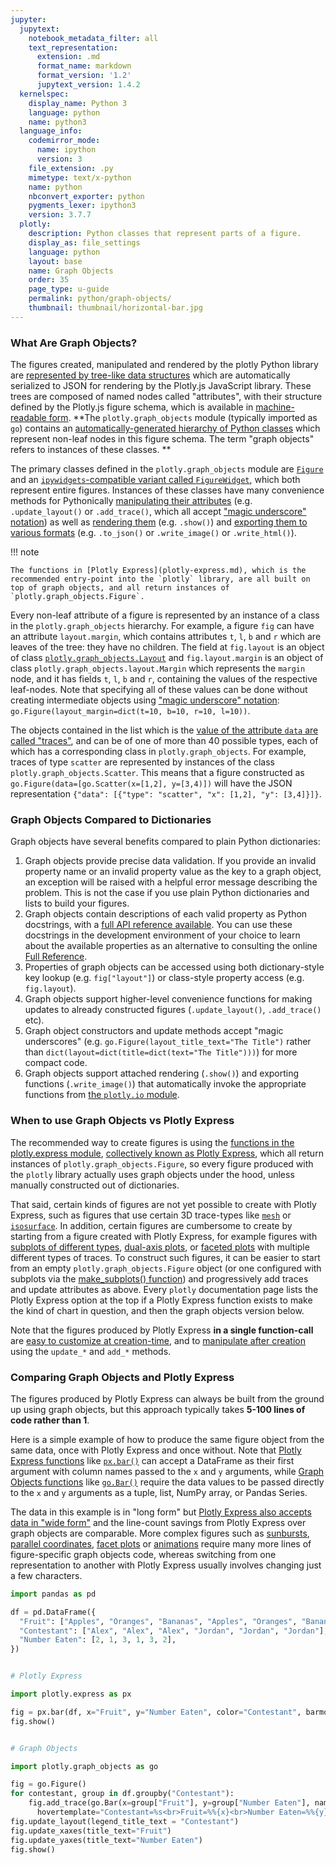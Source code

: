 ```yaml
---
jupyter:
  jupytext:
    notebook_metadata_filter: all
    text_representation:
      extension: .md
      format_name: markdown
      format_version: '1.2'
      jupytext_version: 1.4.2
  kernelspec:
    display_name: Python 3
    language: python
    name: python3
  language_info:
    codemirror_mode:
      name: ipython
      version: 3
    file_extension: .py
    mimetype: text/x-python
    name: python
    nbconvert_exporter: python
    pygments_lexer: ipython3
    version: 3.7.7
  plotly:
    description: Python classes that represent parts of a figure.
    display_as: file_settings
    language: python
    layout: base
    name: Graph Objects
    order: 35
    page_type: u-guide
    permalink: python/graph-objects/
    thumbnail: thumbnail/horizontal-bar.jpg
---
```


### What Are Graph Objects?

The figures created, manipulated and rendered by the plotly Python library are [represented by tree-like data structures](figure-structure.md) which are automatically serialized to JSON for rendering by the Plotly.js JavaScript library. These trees are composed of named nodes called "attributes", with their structure defined by the Plotly.js figure schema, which is available in [machine-readable form](https://raw.githubusercontent.com/plotly/plotly.js/master/dist/plot-schema.json). **The `plotly.graph_objects` module (typically imported as `go`) contains an [automatically-generated hierarchy of Python classes](reference/graph_objects/index.md) which represent non-leaf nodes in this figure schema. The term "graph objects" refers to instances of these classes.  **

The primary classes defined in the `plotly.graph_objects` module are [`Figure`](reference/graph_objects/Figure.md) and an [`ipywidgets`-compatible variant called `FigureWidget`](figurewidget.md), which both represent entire figures. Instances of these classes have many convenience methods for Pythonically [manipulating their attributes](creating-and-updating-figures.md) (e.g. `.update_layout()` or `.add_trace()`, which all accept ["magic underscore" notation](creating-and-updating-figures.md#magic-underscore-notation)) as well as [rendering them](renderers.md) (e.g. `.show()`) and [exporting them to various formats](static-image-export.md) (e.g. `.to_json()` or `.write_image()` or `.write_html()`).

!!! note

    The functions in [Plotly Express](plotly-express.md), which is the recommended entry-point into the `plotly` library, are all built on top of graph objects, and all return instances of `plotly.graph_objects.Figure`.

Every non-leaf attribute of a figure is represented by an instance of a class in the `plotly.graph_objects` hierarchy. For example, a figure `fig` can have an attribute `layout.margin`, which contains attributes `t`, `l`, `b` and `r` which are leaves of the tree: they have no children. The field at `fig.layout` is an object of class [`plotly.graph_objects.Layout`](reference/graph_objects/Layout.md) and `fig.layout.margin` is an object of class `plotly.graph_objects.layout.Margin` which represents the `margin` node, and it has fields `t`, `l`, `b` and `r`, containing the values of the respective leaf-nodes. Note that specifying all of these values can be done without creating intermediate objects using ["magic underscore" notation](creating-and-updating-figures.md#magic-underscore-notation): `go.Figure(layout_margin=dict(t=10, b=10, r=10, l=10))`.

The objects contained in the list which is the [value of the attribute `data` are called "traces"](figure-structure.md), and can be of one of more than 40 possible types, each of which has a corresponding class in `plotly.graph_objects`. For example, traces of type `scatter` are represented by instances of the class `plotly.graph_objects.Scatter`. This means that a figure constructed as `go.Figure(data=[go.Scatter(x=[1,2], y=[3,4)])` will have the JSON representation `{"data": [{"type": "scatter", "x": [1,2], "y": [3,4]}]}`.

### Graph Objects Compared to Dictionaries

Graph objects have several benefits compared to plain Python dictionaries:

1. Graph objects provide precise data validation. If you provide an invalid property name or an invalid property value as the key to a graph object, an exception will be raised with a helpful error message describing the problem. This is not the case if you use plain Python dictionaries and lists to build your figures.
2. Graph objects contain descriptions of each valid property as Python docstrings, with a [full API reference available](python-api-reference.md). You can use these docstrings in the development environment of your choice to learn about the available properties as an alternative to consulting the online [Full Reference](/reference/graph_objects/index.md).
3. Properties of graph objects can be accessed using both dictionary-style key lookup (e.g. `fig["layout"]`) or class-style property access (e.g. `fig.layout`).
4. Graph objects support higher-level convenience functions for making updates to already constructed figures (`.update_layout()`, `.add_trace()` etc).
5. Graph object constructors and update methods accept "magic underscores" (e.g. `go.Figure(layout_title_text="The Title")` rather than `dict(layout=dict(title=dict(text="The Title")))`) for more compact code.
6. Graph objects support attached rendering (`.show()`) and exporting functions (`.write_image()`) that automatically invoke the appropriate functions from [the `plotly.io` module](reference/io.md).

### When to use Graph Objects vs Plotly Express

The recommended way to create figures is using the [functions in the plotly.express module](python-api-reference.md), [collectively known as Plotly Express](plotly-express.md), which all return instances of `plotly.graph_objects.Figure`, so every figure produced with the `plotly` library actually uses graph objects under the hood, unless manually constructed out of dictionaries.

That said, certain kinds of figures are not yet possible to create with Plotly Express, such as figures that use certain 3D trace-types like [`mesh`](3d-mesh.md) or [`isosurface`](3d-isosurface-plots.md). In addition, certain figures are cumbersome to create by starting from a figure created with Plotly Express, for example figures with [subplots of different types](mixed-subplots.md), [dual-axis plots](multiple-axes.md), or [faceted plots](facet-plots.md) with multiple different types of traces. To construct such figures, it can be easier to start from an empty `plotly.graph_objects.Figure` object (or one configured with subplots via the [make_subplots() function](subplots.md)) and progressively add traces and update attributes as above. Every `plotly` documentation page lists the Plotly Express option at the top if a Plotly Express function exists to make the kind of chart in question, and then the graph objects version below.

Note that the figures produced by Plotly Express **in a single function-call** are [easy to customize at creation-time](styling-plotly-express.md), and to [manipulate after creation](creating-and-updating-figures.md) using the `update_*` and `add_*` methods. 

### Comparing Graph Objects and Plotly Express

The figures produced by Plotly Express can always be built from the ground up using graph objects, but this approach typically takes **5-100 lines of code rather than 1**. 

Here is a simple example of how to produce the same figure object from the same data, once with Plotly Express and once without. Note that [Plotly Express functions](/reference/plotly-express.md) like [`px.bar()`](bar-charts.md) can accept a DataFrame as their first argument with column names passed to the `x` and `y` arguments, while [Graph Objects functions](/reference/graph_objects/index.md) like [`go.Bar()`](bar-charts.md#basic-bar-charts-with-plotlygraphobjects) require the data values to be passed directly to the `x` and `y` arguments as a tuple, list, NumPy array, or Pandas Series.

The data in this example is in "long form" but [Plotly Express also accepts data in "wide form"](wide-form.md) and the line-count savings from Plotly Express over graph objects are comparable. More complex figures such as [sunbursts](sunburst-charts.md), [parallel coordinates](parallel-coordinates-plot.md), [facet plots](facet-plots.md) or [animations](animations.md) require many more lines of figure-specific graph objects code, whereas switching from one representation to another with Plotly Express usually involves changing just a few characters.

```python
import pandas as pd

df = pd.DataFrame({
  "Fruit": ["Apples", "Oranges", "Bananas", "Apples", "Oranges", "Bananas"],
  "Contestant": ["Alex", "Alex", "Alex", "Jordan", "Jordan", "Jordan"],
  "Number Eaten": [2, 1, 3, 1, 3, 2],
})


# Plotly Express

import plotly.express as px

fig = px.bar(df, x="Fruit", y="Number Eaten", color="Contestant", barmode="group")
fig.show()


# Graph Objects

import plotly.graph_objects as go

fig = go.Figure()
for contestant, group in df.groupby("Contestant"):
    fig.add_trace(go.Bar(x=group["Fruit"], y=group["Number Eaten"], name=contestant,
      hovertemplate="Contestant=%s<br>Fruit=%%{x}<br>Number Eaten=%%{y}<extra></extra>"% contestant))
fig.update_layout(legend_title_text = "Contestant")
fig.update_xaxes(title_text="Fruit")
fig.update_yaxes(title_text="Number Eaten")
fig.show()
```
<div>                        <script type="text/javascript">window.PlotlyConfig = {MathJaxConfig: 'local'};</script>
        <script charset="utf-8" src="https://cdn.plot.ly/plotly-3.1.0.min.js" integrity="sha256-Ei4740bWZhaUTQuD6q9yQlgVCMPBz6CZWhevDYPv93A=" crossorigin="anonymous"></script>                <div id="plotly-div-1" class="plotly-graph-div" style="height:100%; width:100%;"></div>            <script type="text/javascript">                window.PLOTLYENV=window.PLOTLYENV || {};                                if (document.getElementById("plotly-div-1")) {                    Plotly.newPlot(                        "plotly-div-1",                        [{"alignmentgroup":"True","hovertemplate":"Contestant=Alex\u003cbr\u003eFruit=%{x}\u003cbr\u003eNumber Eaten=%{y}\u003cextra\u003e\u003c\u002fextra\u003e","legendgroup":"Alex","marker":{"color":"#636efa","pattern":{"shape":""}},"name":"Alex","offsetgroup":"Alex","orientation":"v","showlegend":true,"textposition":"auto","x":["Apples","Oranges","Bananas"],"xaxis":"x","y":{"dtype":"i1","bdata":"AgED"},"yaxis":"y","type":"bar"},{"alignmentgroup":"True","hovertemplate":"Contestant=Jordan\u003cbr\u003eFruit=%{x}\u003cbr\u003eNumber Eaten=%{y}\u003cextra\u003e\u003c\u002fextra\u003e","legendgroup":"Jordan","marker":{"color":"#EF553B","pattern":{"shape":""}},"name":"Jordan","offsetgroup":"Jordan","orientation":"v","showlegend":true,"textposition":"auto","x":["Apples","Oranges","Bananas"],"xaxis":"x","y":{"dtype":"i1","bdata":"AQMC"},"yaxis":"y","type":"bar"}],                        {"template":{"data":{"histogram2dcontour":[{"type":"histogram2dcontour","colorbar":{"outlinewidth":0,"ticks":""},"colorscale":[[0.0,"#0d0887"],[0.1111111111111111,"#46039f"],[0.2222222222222222,"#7201a8"],[0.3333333333333333,"#9c179e"],[0.4444444444444444,"#bd3786"],[0.5555555555555556,"#d8576b"],[0.6666666666666666,"#ed7953"],[0.7777777777777778,"#fb9f3a"],[0.8888888888888888,"#fdca26"],[1.0,"#f0f921"]]}],"choropleth":[{"type":"choropleth","colorbar":{"outlinewidth":0,"ticks":""}}],"histogram2d":[{"type":"histogram2d","colorbar":{"outlinewidth":0,"ticks":""},"colorscale":[[0.0,"#0d0887"],[0.1111111111111111,"#46039f"],[0.2222222222222222,"#7201a8"],[0.3333333333333333,"#9c179e"],[0.4444444444444444,"#bd3786"],[0.5555555555555556,"#d8576b"],[0.6666666666666666,"#ed7953"],[0.7777777777777778,"#fb9f3a"],[0.8888888888888888,"#fdca26"],[1.0,"#f0f921"]]}],"heatmap":[{"type":"heatmap","colorbar":{"outlinewidth":0,"ticks":""},"colorscale":[[0.0,"#0d0887"],[0.1111111111111111,"#46039f"],[0.2222222222222222,"#7201a8"],[0.3333333333333333,"#9c179e"],[0.4444444444444444,"#bd3786"],[0.5555555555555556,"#d8576b"],[0.6666666666666666,"#ed7953"],[0.7777777777777778,"#fb9f3a"],[0.8888888888888888,"#fdca26"],[1.0,"#f0f921"]]}],"contourcarpet":[{"type":"contourcarpet","colorbar":{"outlinewidth":0,"ticks":""}}],"contour":[{"type":"contour","colorbar":{"outlinewidth":0,"ticks":""},"colorscale":[[0.0,"#0d0887"],[0.1111111111111111,"#46039f"],[0.2222222222222222,"#7201a8"],[0.3333333333333333,"#9c179e"],[0.4444444444444444,"#bd3786"],[0.5555555555555556,"#d8576b"],[0.6666666666666666,"#ed7953"],[0.7777777777777778,"#fb9f3a"],[0.8888888888888888,"#fdca26"],[1.0,"#f0f921"]]}],"surface":[{"type":"surface","colorbar":{"outlinewidth":0,"ticks":""},"colorscale":[[0.0,"#0d0887"],[0.1111111111111111,"#46039f"],[0.2222222222222222,"#7201a8"],[0.3333333333333333,"#9c179e"],[0.4444444444444444,"#bd3786"],[0.5555555555555556,"#d8576b"],[0.6666666666666666,"#ed7953"],[0.7777777777777778,"#fb9f3a"],[0.8888888888888888,"#fdca26"],[1.0,"#f0f921"]]}],"mesh3d":[{"type":"mesh3d","colorbar":{"outlinewidth":0,"ticks":""}}],"scatter":[{"fillpattern":{"fillmode":"overlay","size":10,"solidity":0.2},"type":"scatter"}],"parcoords":[{"type":"parcoords","line":{"colorbar":{"outlinewidth":0,"ticks":""}}}],"scatterpolargl":[{"type":"scatterpolargl","marker":{"colorbar":{"outlinewidth":0,"ticks":""}}}],"bar":[{"error_x":{"color":"#2a3f5f"},"error_y":{"color":"#2a3f5f"},"marker":{"line":{"color":"#E5ECF6","width":0.5},"pattern":{"fillmode":"overlay","size":10,"solidity":0.2}},"type":"bar"}],"scattergeo":[{"type":"scattergeo","marker":{"colorbar":{"outlinewidth":0,"ticks":""}}}],"scatterpolar":[{"type":"scatterpolar","marker":{"colorbar":{"outlinewidth":0,"ticks":""}}}],"histogram":[{"marker":{"pattern":{"fillmode":"overlay","size":10,"solidity":0.2}},"type":"histogram"}],"scattergl":[{"type":"scattergl","marker":{"colorbar":{"outlinewidth":0,"ticks":""}}}],"scatter3d":[{"type":"scatter3d","line":{"colorbar":{"outlinewidth":0,"ticks":""}},"marker":{"colorbar":{"outlinewidth":0,"ticks":""}}}],"scattermap":[{"type":"scattermap","marker":{"colorbar":{"outlinewidth":0,"ticks":""}}}],"scattermapbox":[{"type":"scattermapbox","marker":{"colorbar":{"outlinewidth":0,"ticks":""}}}],"scatterternary":[{"type":"scatterternary","marker":{"colorbar":{"outlinewidth":0,"ticks":""}}}],"scattercarpet":[{"type":"scattercarpet","marker":{"colorbar":{"outlinewidth":0,"ticks":""}}}],"carpet":[{"aaxis":{"endlinecolor":"#2a3f5f","gridcolor":"white","linecolor":"white","minorgridcolor":"white","startlinecolor":"#2a3f5f"},"baxis":{"endlinecolor":"#2a3f5f","gridcolor":"white","linecolor":"white","minorgridcolor":"white","startlinecolor":"#2a3f5f"},"type":"carpet"}],"table":[{"cells":{"fill":{"color":"#EBF0F8"},"line":{"color":"white"}},"header":{"fill":{"color":"#C8D4E3"},"line":{"color":"white"}},"type":"table"}],"barpolar":[{"marker":{"line":{"color":"#E5ECF6","width":0.5},"pattern":{"fillmode":"overlay","size":10,"solidity":0.2}},"type":"barpolar"}],"pie":[{"automargin":true,"type":"pie"}]},"layout":{"autotypenumbers":"strict","colorway":["#636efa","#EF553B","#00cc96","#ab63fa","#FFA15A","#19d3f3","#FF6692","#B6E880","#FF97FF","#FECB52"],"font":{"color":"#2a3f5f"},"hovermode":"closest","hoverlabel":{"align":"left"},"paper_bgcolor":"white","plot_bgcolor":"#E5ECF6","polar":{"bgcolor":"#E5ECF6","angularaxis":{"gridcolor":"white","linecolor":"white","ticks":""},"radialaxis":{"gridcolor":"white","linecolor":"white","ticks":""}},"ternary":{"bgcolor":"#E5ECF6","aaxis":{"gridcolor":"white","linecolor":"white","ticks":""},"baxis":{"gridcolor":"white","linecolor":"white","ticks":""},"caxis":{"gridcolor":"white","linecolor":"white","ticks":""}},"coloraxis":{"colorbar":{"outlinewidth":0,"ticks":""}},"colorscale":{"sequential":[[0.0,"#0d0887"],[0.1111111111111111,"#46039f"],[0.2222222222222222,"#7201a8"],[0.3333333333333333,"#9c179e"],[0.4444444444444444,"#bd3786"],[0.5555555555555556,"#d8576b"],[0.6666666666666666,"#ed7953"],[0.7777777777777778,"#fb9f3a"],[0.8888888888888888,"#fdca26"],[1.0,"#f0f921"]],"sequentialminus":[[0.0,"#0d0887"],[0.1111111111111111,"#46039f"],[0.2222222222222222,"#7201a8"],[0.3333333333333333,"#9c179e"],[0.4444444444444444,"#bd3786"],[0.5555555555555556,"#d8576b"],[0.6666666666666666,"#ed7953"],[0.7777777777777778,"#fb9f3a"],[0.8888888888888888,"#fdca26"],[1.0,"#f0f921"]],"diverging":[[0,"#8e0152"],[0.1,"#c51b7d"],[0.2,"#de77ae"],[0.3,"#f1b6da"],[0.4,"#fde0ef"],[0.5,"#f7f7f7"],[0.6,"#e6f5d0"],[0.7,"#b8e186"],[0.8,"#7fbc41"],[0.9,"#4d9221"],[1,"#276419"]]},"xaxis":{"gridcolor":"white","linecolor":"white","ticks":"","title":{"standoff":15},"zerolinecolor":"white","automargin":true,"zerolinewidth":2},"yaxis":{"gridcolor":"white","linecolor":"white","ticks":"","title":{"standoff":15},"zerolinecolor":"white","automargin":true,"zerolinewidth":2},"scene":{"xaxis":{"backgroundcolor":"#E5ECF6","gridcolor":"white","linecolor":"white","showbackground":true,"ticks":"","zerolinecolor":"white","gridwidth":2},"yaxis":{"backgroundcolor":"#E5ECF6","gridcolor":"white","linecolor":"white","showbackground":true,"ticks":"","zerolinecolor":"white","gridwidth":2},"zaxis":{"backgroundcolor":"#E5ECF6","gridcolor":"white","linecolor":"white","showbackground":true,"ticks":"","zerolinecolor":"white","gridwidth":2}},"shapedefaults":{"line":{"color":"#2a3f5f"}},"annotationdefaults":{"arrowcolor":"#2a3f5f","arrowhead":0,"arrowwidth":1},"geo":{"bgcolor":"white","landcolor":"#E5ECF6","subunitcolor":"white","showland":true,"showlakes":true,"lakecolor":"white"},"title":{"x":0.05},"mapbox":{"style":"light"}}},"xaxis":{"anchor":"y","domain":[0.0,1.0],"title":{"text":"Fruit"}},"yaxis":{"anchor":"x","domain":[0.0,1.0],"title":{"text":"Number Eaten"}},"legend":{"title":{"text":"Contestant"},"tracegroupgap":0},"margin":{"t":60},"barmode":"group"},                        {"responsive": true}                    )                };            </script>        </div>
<div>                        <script type="text/javascript">window.PlotlyConfig = {MathJaxConfig: 'local'};</script>
        <script charset="utf-8" src="https://cdn.plot.ly/plotly-3.1.0.min.js" integrity="sha256-Ei4740bWZhaUTQuD6q9yQlgVCMPBz6CZWhevDYPv93A=" crossorigin="anonymous"></script>                <div id="plotly-div-2" class="plotly-graph-div" style="height:100%; width:100%;"></div>            <script type="text/javascript">                window.PLOTLYENV=window.PLOTLYENV || {};                                if (document.getElementById("plotly-div-2")) {                    Plotly.newPlot(                        "plotly-div-2",                        [{"hovertemplate":"Contestant=Alex\u003cbr\u003eFruit=%{x}\u003cbr\u003eNumber Eaten=%{y}\u003cextra\u003e\u003c\u002fextra\u003e","name":"Alex","x":["Apples","Oranges","Bananas"],"y":{"dtype":"i1","bdata":"AgED"},"type":"bar"},{"hovertemplate":"Contestant=Jordan\u003cbr\u003eFruit=%{x}\u003cbr\u003eNumber Eaten=%{y}\u003cextra\u003e\u003c\u002fextra\u003e","name":"Jordan","x":["Apples","Oranges","Bananas"],"y":{"dtype":"i1","bdata":"AQMC"},"type":"bar"}],                        {"template":{"data":{"histogram2dcontour":[{"type":"histogram2dcontour","colorbar":{"outlinewidth":0,"ticks":""},"colorscale":[[0.0,"#0d0887"],[0.1111111111111111,"#46039f"],[0.2222222222222222,"#7201a8"],[0.3333333333333333,"#9c179e"],[0.4444444444444444,"#bd3786"],[0.5555555555555556,"#d8576b"],[0.6666666666666666,"#ed7953"],[0.7777777777777778,"#fb9f3a"],[0.8888888888888888,"#fdca26"],[1.0,"#f0f921"]]}],"choropleth":[{"type":"choropleth","colorbar":{"outlinewidth":0,"ticks":""}}],"histogram2d":[{"type":"histogram2d","colorbar":{"outlinewidth":0,"ticks":""},"colorscale":[[0.0,"#0d0887"],[0.1111111111111111,"#46039f"],[0.2222222222222222,"#7201a8"],[0.3333333333333333,"#9c179e"],[0.4444444444444444,"#bd3786"],[0.5555555555555556,"#d8576b"],[0.6666666666666666,"#ed7953"],[0.7777777777777778,"#fb9f3a"],[0.8888888888888888,"#fdca26"],[1.0,"#f0f921"]]}],"heatmap":[{"type":"heatmap","colorbar":{"outlinewidth":0,"ticks":""},"colorscale":[[0.0,"#0d0887"],[0.1111111111111111,"#46039f"],[0.2222222222222222,"#7201a8"],[0.3333333333333333,"#9c179e"],[0.4444444444444444,"#bd3786"],[0.5555555555555556,"#d8576b"],[0.6666666666666666,"#ed7953"],[0.7777777777777778,"#fb9f3a"],[0.8888888888888888,"#fdca26"],[1.0,"#f0f921"]]}],"contourcarpet":[{"type":"contourcarpet","colorbar":{"outlinewidth":0,"ticks":""}}],"contour":[{"type":"contour","colorbar":{"outlinewidth":0,"ticks":""},"colorscale":[[0.0,"#0d0887"],[0.1111111111111111,"#46039f"],[0.2222222222222222,"#7201a8"],[0.3333333333333333,"#9c179e"],[0.4444444444444444,"#bd3786"],[0.5555555555555556,"#d8576b"],[0.6666666666666666,"#ed7953"],[0.7777777777777778,"#fb9f3a"],[0.8888888888888888,"#fdca26"],[1.0,"#f0f921"]]}],"surface":[{"type":"surface","colorbar":{"outlinewidth":0,"ticks":""},"colorscale":[[0.0,"#0d0887"],[0.1111111111111111,"#46039f"],[0.2222222222222222,"#7201a8"],[0.3333333333333333,"#9c179e"],[0.4444444444444444,"#bd3786"],[0.5555555555555556,"#d8576b"],[0.6666666666666666,"#ed7953"],[0.7777777777777778,"#fb9f3a"],[0.8888888888888888,"#fdca26"],[1.0,"#f0f921"]]}],"mesh3d":[{"type":"mesh3d","colorbar":{"outlinewidth":0,"ticks":""}}],"scatter":[{"fillpattern":{"fillmode":"overlay","size":10,"solidity":0.2},"type":"scatter"}],"parcoords":[{"type":"parcoords","line":{"colorbar":{"outlinewidth":0,"ticks":""}}}],"scatterpolargl":[{"type":"scatterpolargl","marker":{"colorbar":{"outlinewidth":0,"ticks":""}}}],"bar":[{"error_x":{"color":"#2a3f5f"},"error_y":{"color":"#2a3f5f"},"marker":{"line":{"color":"#E5ECF6","width":0.5},"pattern":{"fillmode":"overlay","size":10,"solidity":0.2}},"type":"bar"}],"scattergeo":[{"type":"scattergeo","marker":{"colorbar":{"outlinewidth":0,"ticks":""}}}],"scatterpolar":[{"type":"scatterpolar","marker":{"colorbar":{"outlinewidth":0,"ticks":""}}}],"histogram":[{"marker":{"pattern":{"fillmode":"overlay","size":10,"solidity":0.2}},"type":"histogram"}],"scattergl":[{"type":"scattergl","marker":{"colorbar":{"outlinewidth":0,"ticks":""}}}],"scatter3d":[{"type":"scatter3d","line":{"colorbar":{"outlinewidth":0,"ticks":""}},"marker":{"colorbar":{"outlinewidth":0,"ticks":""}}}],"scattermap":[{"type":"scattermap","marker":{"colorbar":{"outlinewidth":0,"ticks":""}}}],"scattermapbox":[{"type":"scattermapbox","marker":{"colorbar":{"outlinewidth":0,"ticks":""}}}],"scatterternary":[{"type":"scatterternary","marker":{"colorbar":{"outlinewidth":0,"ticks":""}}}],"scattercarpet":[{"type":"scattercarpet","marker":{"colorbar":{"outlinewidth":0,"ticks":""}}}],"carpet":[{"aaxis":{"endlinecolor":"#2a3f5f","gridcolor":"white","linecolor":"white","minorgridcolor":"white","startlinecolor":"#2a3f5f"},"baxis":{"endlinecolor":"#2a3f5f","gridcolor":"white","linecolor":"white","minorgridcolor":"white","startlinecolor":"#2a3f5f"},"type":"carpet"}],"table":[{"cells":{"fill":{"color":"#EBF0F8"},"line":{"color":"white"}},"header":{"fill":{"color":"#C8D4E3"},"line":{"color":"white"}},"type":"table"}],"barpolar":[{"marker":{"line":{"color":"#E5ECF6","width":0.5},"pattern":{"fillmode":"overlay","size":10,"solidity":0.2}},"type":"barpolar"}],"pie":[{"automargin":true,"type":"pie"}]},"layout":{"autotypenumbers":"strict","colorway":["#636efa","#EF553B","#00cc96","#ab63fa","#FFA15A","#19d3f3","#FF6692","#B6E880","#FF97FF","#FECB52"],"font":{"color":"#2a3f5f"},"hovermode":"closest","hoverlabel":{"align":"left"},"paper_bgcolor":"white","plot_bgcolor":"#E5ECF6","polar":{"bgcolor":"#E5ECF6","angularaxis":{"gridcolor":"white","linecolor":"white","ticks":""},"radialaxis":{"gridcolor":"white","linecolor":"white","ticks":""}},"ternary":{"bgcolor":"#E5ECF6","aaxis":{"gridcolor":"white","linecolor":"white","ticks":""},"baxis":{"gridcolor":"white","linecolor":"white","ticks":""},"caxis":{"gridcolor":"white","linecolor":"white","ticks":""}},"coloraxis":{"colorbar":{"outlinewidth":0,"ticks":""}},"colorscale":{"sequential":[[0.0,"#0d0887"],[0.1111111111111111,"#46039f"],[0.2222222222222222,"#7201a8"],[0.3333333333333333,"#9c179e"],[0.4444444444444444,"#bd3786"],[0.5555555555555556,"#d8576b"],[0.6666666666666666,"#ed7953"],[0.7777777777777778,"#fb9f3a"],[0.8888888888888888,"#fdca26"],[1.0,"#f0f921"]],"sequentialminus":[[0.0,"#0d0887"],[0.1111111111111111,"#46039f"],[0.2222222222222222,"#7201a8"],[0.3333333333333333,"#9c179e"],[0.4444444444444444,"#bd3786"],[0.5555555555555556,"#d8576b"],[0.6666666666666666,"#ed7953"],[0.7777777777777778,"#fb9f3a"],[0.8888888888888888,"#fdca26"],[1.0,"#f0f921"]],"diverging":[[0,"#8e0152"],[0.1,"#c51b7d"],[0.2,"#de77ae"],[0.3,"#f1b6da"],[0.4,"#fde0ef"],[0.5,"#f7f7f7"],[0.6,"#e6f5d0"],[0.7,"#b8e186"],[0.8,"#7fbc41"],[0.9,"#4d9221"],[1,"#276419"]]},"xaxis":{"gridcolor":"white","linecolor":"white","ticks":"","title":{"standoff":15},"zerolinecolor":"white","automargin":true,"zerolinewidth":2},"yaxis":{"gridcolor":"white","linecolor":"white","ticks":"","title":{"standoff":15},"zerolinecolor":"white","automargin":true,"zerolinewidth":2},"scene":{"xaxis":{"backgroundcolor":"#E5ECF6","gridcolor":"white","linecolor":"white","showbackground":true,"ticks":"","zerolinecolor":"white","gridwidth":2},"yaxis":{"backgroundcolor":"#E5ECF6","gridcolor":"white","linecolor":"white","showbackground":true,"ticks":"","zerolinecolor":"white","gridwidth":2},"zaxis":{"backgroundcolor":"#E5ECF6","gridcolor":"white","linecolor":"white","showbackground":true,"ticks":"","zerolinecolor":"white","gridwidth":2}},"shapedefaults":{"line":{"color":"#2a3f5f"}},"annotationdefaults":{"arrowcolor":"#2a3f5f","arrowhead":0,"arrowwidth":1},"geo":{"bgcolor":"white","landcolor":"#E5ECF6","subunitcolor":"white","showland":true,"showlakes":true,"lakecolor":"white"},"title":{"x":0.05},"mapbox":{"style":"light"}}},"legend":{"title":{"text":"Contestant"}},"xaxis":{"title":{"text":"Fruit"}},"yaxis":{"title":{"text":"Number Eaten"}}},                        {"responsive": true}                    )                };            </script>        </div>

```python

```
